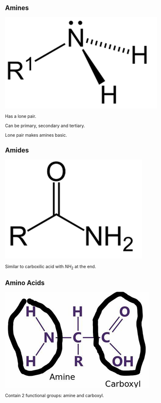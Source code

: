 ## Amines

![Amine](amine.png)

Has a lone pair.

Can be primary, secondary and tertiary.

Lone pair makes amines basic.

## Amides

![Amide](amide.png)

Similar to carboxilic acid with $NH_2$ at the end.

## Amino Acids

![Amino Acid](amino_acids.jpg)

Contain 2 functional groups: amine and carboxyl.